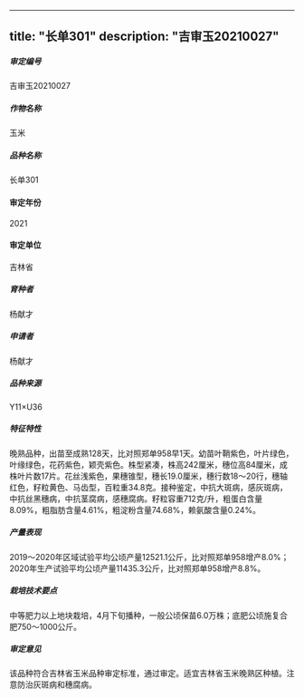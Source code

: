 
---
title: "长单301"
description: "吉审玉20210027"
---
##### 审定编号 
吉审玉20210027

##### 作物名称
玉米

##### 品种名称
长单301

#### 审定年份
2021	

#### 审定单位
吉林省

##### 育种者
杨献才

##### 申请者
杨献才

##### 品种来源
Y11×U36

##### 特征特性
晚熟品种，出苗至成熟128天，比对照郑单958早1天。幼苗叶鞘紫色，叶片绿色，叶缘绿色，花药紫色，颖壳紫色。株型紧凑，株高242厘米，穗位高84厘米，成株叶片数17片。花丝浅紫色，果穗锥型，穗长19.0厘米，穗行数18～20行，穗轴红色，籽粒黄色、马齿型，百粒重34.8克。接种鉴定，中抗大斑病，感灰斑病，中抗丝黑穗病，中抗茎腐病，感穗腐病。籽粒容重712克/升，粗蛋白含量8.09%，粗脂肪含量4.61%，粗淀粉含量74.68%，赖氨酸含量0.24%。

##### 产量表现
2019～2020年区域试验平均公顷产量12521.1公斤，比对照郑单958增产8.0%；2020年生产试验平均公顷产量11435.3公斤，比对照郑单958增产8.8%。

##### 栽培技术要点
中等肥力以上地块栽培，4月下旬播种，一般公顷保苗6.0万株；底肥公顷施复合肥750～1000公斤。

##### 审定意见
该品种符合吉林省玉米品种审定标准，通过审定。适宜吉林省玉米晚熟区种植。注意防治灰斑病和穗腐病。


